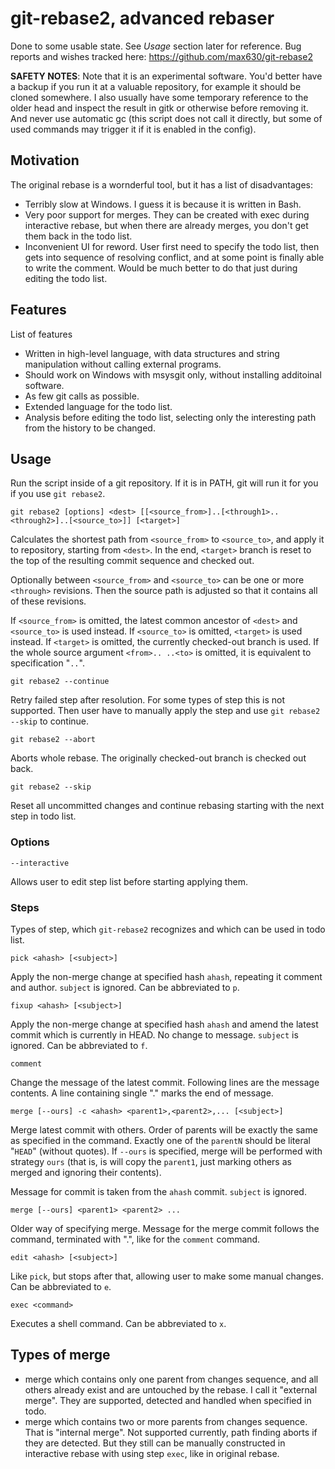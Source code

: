 # git-rebase2, advanced rebaser

Done to some usable state. See _Usage_ section later for reference.
Bug reports and wishes tracked here: https://github.com/max630/git-rebase2

**SAFETY NOTES**: Note that it is an experimental software. You'd better have a
backup if you run it at a valuable repository, for example it should be cloned
somewhere. I also usually have some temporary reference to the older head and
inspect the result in gitk or otherwise before removing it. And never use
automatic gc (this script does not call it directly, but some of used commands
may trigger it if it is enabled in the config).

## Motivation

The original rebase is a wornderful tool, but it has a list of disadvantages:

* Terribly slow at Windows. I guess it is because it is written in Bash.
* Very poor support for merges. They can be created with exec during interactive rebase,
  but when there are already merges, you don't get them back in the todo list.
* Inconvenient UI for reword. User first need to specify the todo list, then
  gets into sequence of resolving conflict, and at some point is finally able
  to write the comment. Would be much better to do that just during editing
  the todo list.

## Features

List of features

* Written in high-level language, with data structures and string manipulation
  without calling external programs.
* Should work on Windows with msysgit only, without installing additoinal software.
* As few git calls as possible.
* Extended language for the todo list.
* Analysis before editing the todo list, selecting only the interesting path
  from the history to be changed.

## Usage

Run the script inside of a git repository. If it is in PATH, git will run it
for you if you use `git rebase2`.

`git rebase2 [options] <dest> [[<source_from>]..[<through1>..<through2>]..[<source_to>]] [<target>]`

Calculates the shortest path from `<source_from>` to `<source_to>`, and apply
it to repository, starting from `<dest>`. In the end, `<target>` branch is
reset to the top of the resulting commit sequence and checked out.

Optionally between `<source_from>` and `<source_to>` can be one or more
`<through>` revisions. Then the source path is adjusted so that it contains all
of these revisions.

If `<source_from>` is omitted, the latest common ancestor of `<dest>` and
`<source_to>` is used instead.  If `<source_to>` is omitted, `<target>` is used
instead.  If `<target>` is omitted, the currently checked-out branch is used.
If the whole source argument `<from>.. ..<to>` is omitted, it is equivalent to
specification "`..`".

`git rebase2 --continue`

Retry failed step after resolution. For some types of step this is not supported.
Then user have to manually apply the step and use `git rebase2 --skip` to continue.

`git rebase2 --abort`

Aborts whole rebase. The originally checked-out branch is checked out back.

`git rebase2 --skip`

Reset all uncommitted changes and continue rebasing starting with the next step in todo list.

### Options

`--interactive`

Allows user to edit step list before starting applying them.

### Steps

Types of step, which `git-rebase2` recognizes and which can be used in todo list.

`pick <ahash> [<subject>]`

Apply the non-merge change at specified hash `ahash`, repeating it comment and
author. `subject` is ignored. Can be abbreviated to `p`.

`fixup <ahash> [<subject>]`

Apply the non-merge change at specified hash `ahash` and amend the latest
commit which is currently in HEAD. No change to message. `subject` is ignored.
Can be abbreviated to `f`.

`comment`

Change the message of the latest commit. Following lines are the message contents.
A line containing single "." marks the end of message.

`merge [--ours] -c <ahash> <parent1>,<parent2>,... [<subject>]`

Merge latest commit with others. Order of parents will be exactly the same as
specified in the command. Exactly one of the `parentN` should be literal
"`HEAD`" (without quotes). If `--ours` is specified, merge will be performed
with strategy `ours` (that is, is will copy the `parent1`, just marking others
as merged and ignoring their contents).

Message for commit is taken from the `ahash` commit. `subject` is ignored.

`merge [--ours] <parent1> <parent2> ...`

Older way of specifying merge. Message for the merge commit follows the
command, terminated with ".", like for the `comment` command.

`edit <ahash> [<subject>]`

Like `pick`, but stops after that, allowing user to make some manual changes.
Can be abbreviated to `e`.

`exec <command>`

Executes a shell command. Can be abbreviated to `x`.

## Types of merge

* merge which contains only one parent from changes sequence, and all others
  already exist and are untouched by the rebase. I call it "external merge".
  They are supported, detected and handled when specified in todo.
* merge which contains two or more parents from changes sequence. That is
  "internal merge". Not supported currently, path finding aborts if
  they are detected.
  But they still can be manually constructed in interactive rebase with using
  step `exec`, like in original rebase.

